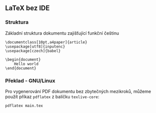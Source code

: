 ## LaTeX bez IDE

### Struktura
Základní struktura dokumentu zajišťující funkční češtinu

	\documentclass[10pt,a4paper]{article}
	\usepackage[utf8]{inputenc}
	\usepackage[czech]{babel}

	\begin{document}
		Hello world
	\end{document}

### Překlad - GNU/Linux
Pro vygenerování PDF dokumentu bez zbytečných mezikroků, můžeme použít příkaz `pdflatex` z balíčku `texlive-core`:

	pdflatex main.tex
